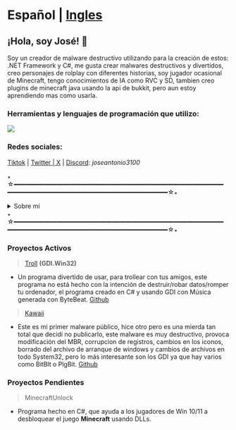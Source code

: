 # Español | [Ingles](README.md)
## ¡Hola, soy José! 👋

Soy un creador de malware destructivo utilizando para la creación de estos: .NET Framework y C#, me gusta crear malwares destructivos y divertidos, creo personajes de rolplay con diferentes historias, soy jugador ocasional de Minecraft, tengo conocimientos de IA como RVC y SD, tambien creo plugins de minecraft java usando la api de bukkit, pero aun estoy aprendiendo mas como usarla.

### Herramientas y lenguajes de programación que utilizo:
![](https://skillicons.dev/icons?i=idea,vscode,visualstudio,cs,net,discordjs,java,js,nodejs,py)

### Redes sociales:

[Tiktok](https://tiktok.com/@joseantonio3100_) | [Twitter | X](https://x.com/Joseantonio3100) | [Discord](https://discordapp.com/users/971813292102266920): *joseantonio3100*

꘎☆━━━━━━━━━━━━━━━━━━━━━━━━━━━━━━━━━━━━━━━━━━━━━━━━━━━━━━━━━━━━☆꘎
<details>
  
<summary>Sobre mí</summary>

  * **Nombre:** José Antonio
  * **Juegos a los que he jugado:** Minecraft, Roblox, Stumble Guys, Among Us, Asphalt y Doki Doki Literature Club
  * **Juegos favoritos:** Minecraft, Asphalt y Stumble Guys
  * **Hobbies:** Jugar, crear malware o algo relacionado con GDI y desarrollar personajes.
  * **Donde vivo?:** México
  * **Lenguaje:** Español (Siempre) y Ingles (5%)
  
</details>
꘎☆━━━━━━━━━━━━━━━━━━━━━━━━━━━━━━━━━━━━━━━━━━━━━━━━━━━━━━━━━━━━☆꘎

### Proyectos Activos

> [Troll](https://github.com/ItzMoon931/Troll) **(GDI.Win32)**
* Un programa divertido de usar, para trollear con tus amigos, este programa no está hecho con la intención de destruir/robar datos/romper tu ordenador, el programa creado en C# y usando GDI con Música generada con ByteBeat. [Github](https://github.com/ItzMoon931/Troll)

> [Kawaii](https://github.com/ItzMoon931/Kawaii)
* Este es mi primer malware público, hice otro pero es una mierda tan total que decidí no publicarlo, este malware es muy destructivo, provoca modificación del MBR, corrupcion de registros, cambios en los iconos, borrado del archivo de arranque de windows y cambios de archivos en todo System32, pero lo más interesante son los GDI ya que hay varios como BitBlt o PlgBit. [Github](https://github.com/ItzMoon931/Kawaii)

### Proyectos Pendientes

> MinecraftUnlock
* Programa hecho en C#, que ayuda a los jugadores de Win 10/11 a desbloquear el juego **Minecraft** usando DLLs.
